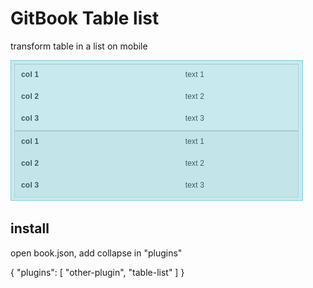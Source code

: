 GitBook Table list
==============

transform table in a list on mobile

![responsive table list](./responsive-table.png)

## install
open book.json, add collapse in "plugins"

{
    "plugins": [ "other-plugin", "table-list" ]
}